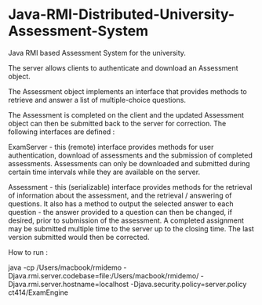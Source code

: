 
# Java-RMI-Distributed-University-Assessment-System

Java RMI based Assessment System for the university. 

The server allows clients to authenticate and download an Assessment object. 

The Assessment object implements an interface that provides methods to retrieve and answer a list of multiple-choice questions.

The Assessment is completed on the client and the updated Assessment object can then be submitted back to the server for correction. 
The following interfaces are defined : 

ExamServer - this (remote) interface provides methods for user authentication, download of assessments and the submission of completed assessments.  Assessments can only be downloaded and submitted during certain time intervals while they are available on the server.

Assessment - this (serializable) interface provides methods for the retrieval of information about the assessment, and the retrieval / answering of questions.  It also has a method to output the selected answer to each question - the answer provided to a question can then be changed, if desired, prior to submission of the assessment. A completed assignment may be submitted multiple time to the server up to the closing time. The last version submitted would then be corrected.

How to run  : 

java -cp /Users/macbook/rmidemo -Djava.rmi.server.codebase=file:/Users/macbook/rmidemo/ -Djava.rmi.server.hostname=localhost -Djava.security.policy=server.policy ct414/ExamEngine

